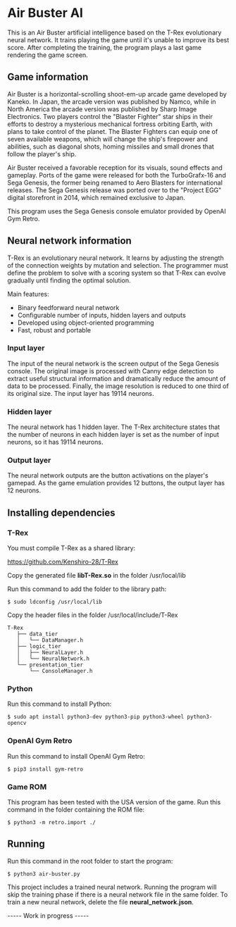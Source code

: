 # Air Buster AI

This is an Air Buster artificial intelligence based on the T-Rex evolutionary neural network. It trains playing the game until it's unable to improve its best score. After completing the training, the program plays a last game rendering the game screen.

## Game information

Air Buster is a horizontal-scrolling shoot-em-up arcade game developed by Kaneko. In Japan, the arcade version was published by Namco, while in North America the arcade version was published by Sharp Image Electronics. Two players control the "Blaster Fighter" star ships in their efforts to destroy a mysterious mechanical fortress orbiting Earth, with plans to take control of the planet. The Blaster Fighters can equip one of seven available weapons, which will change the ship's firepower and abilities, such as diagonal shots, homing missiles and small drones that follow the player's ship.

Air Buster received a favorable reception for its visuals, sound effects and gameplay. Ports of the game were released for both the TurboGrafx-16 and Sega Genesis, the former being renamed to Aero Blasters for international releases. The Sega Genesis release was ported over to the "Project EGG" digital storefront in 2014, which remained exclusive to Japan. 

This program uses the Sega Genesis console emulator provided by OpenAI Gym Retro.

## Neural network information

T-Rex is an evolutionary neural network. It learns by adjusting the strength of the connection weights by mutation and selection. The programmer must define the problem to solve with a scoring system so that T-Rex can evolve gradually until finding the optimal solution.

Main features:

- Binary feedforward neural network
- Configurable number of inputs, hidden layers and outputs
- Developed using object-oriented programming
- Fast, robust and portable

### Input layer

The input of the neural network is the screen output of the Sega Genesis console. The original image is processed with Canny edge detection to extract useful structural information and dramatically reduce the amount of data to be processed. Finally, the image resolution is reduced to one third of its original size. The input layer has 19114 neurons.

### Hidden layer

The neural network has 1 hidden layer. The T-Rex architecture states that the number of neurons in each hidden layer is set as the number of input neurons, so it has 19114 neurons.

### Output layer

The neural network outputs are the button activations on the player's gamepad. As the game emulation provides 12 buttons, the output layer has 12 neurons.

## Installing dependencies

### T-Rex

You must compile T-Rex as a shared library:

https://github.com/Kenshiro-28/T-Rex

Copy the generated file **libT-Rex.so** in the folder /usr/local/lib

Run this command to add the folder to the library path:

```
$ sudo ldconfig /usr/local/lib
```

Copy the header files in the folder /usr/local/include/T-Rex

``` 
T-Rex
   ├── data_tier
   │   └── DataManager.h
   ├── logic_tier
   │   ├── NeuralLayer.h
   │   └── NeuralNetwork.h
   └── presentation_tier
       └── ConsoleManager.h
```

### Python

Run this command to install Python:

```
$ sudo apt install python3-dev python3-pip python3-wheel python3-opencv
```

### OpenAI Gym Retro

Run this command to install OpenAI Gym Retro:

```
$ pip3 install gym-retro
```

### Game ROM

This program has been tested with the USA version of the game. Run this command in the folder containing the ROM file:

```
$ python3 -m retro.import ./
```

## Running

Run this command in the root folder to start the program:

```
$ python3 air-buster.py
```

This project includes a trained neural network. Running the program will skip the training phase if there is a neural network file in the same folder. To train a new neural network, delete the file **neural_network.json**.

----- Work in progress -----
